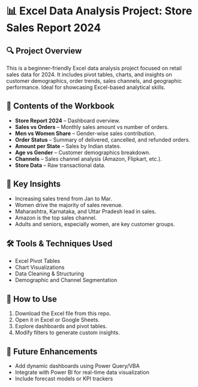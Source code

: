 # 📊 Excel Data Analysis Project: Store Sales Report 2024

## 🔍 Project Overview

This is a beginner-friendly Excel data analysis project focused on retail sales data for 2024. It includes pivot tables, charts, and insights on customer demographics, order trends, sales channels, and geographic performance. Ideal for showcasing Excel-based analytical skills.

## 📁 Contents of the Workbook

- **Store Report 2024** – Dashboard overview.
- **Sales vs Orders** – Monthly sales amount vs number of orders.
- **Men vs Women Share** – Gender-wise sales contribution.
- **Order Status** – Summary of delivered, cancelled, and refunded orders.
- **Amount per State** – Sales by Indian states.
- **Age vs Gender** – Customer demographics breakdown.
- **Channels** – Sales channel analysis (Amazon, Flipkart, etc.).
- **Store Data** – Raw transactional data.

## 📌 Key Insights

- Increasing sales trend from Jan to Mar.
- Women drive the majority of sales revenue.
- Maharashtra, Karnataka, and Uttar Pradesh lead in sales.
- Amazon is the top sales channel.
- Adults and seniors, especially women, are key customer groups.

## 🛠 Tools & Techniques Used

- Excel Pivot Tables
- Chart Visualizations
- Data Cleaning & Structuring
- Demographic and Channel Segmentation

## 🚀 How to Use

1. Download the Excel file from this repo.
2. Open it in Excel or Google Sheets.
3. Explore dashboards and pivot tables.
4. Modify filters to generate custom insights.

## 📌 Future Enhancements

- Add dynamic dashboards using Power Query/VBA
- Integrate with Power BI for real-time data visualization
- Include forecast models or KPI trackers
